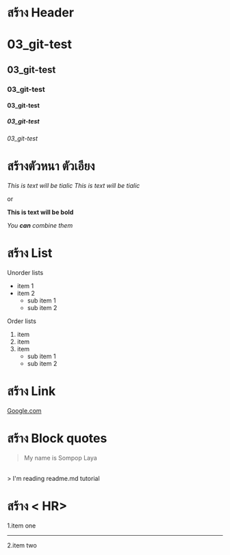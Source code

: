 # สร้าง Header

# 03_git-test
## 03_git-test
### 03_git-test
#### 03_git-test
##### 03_git-test
###### 03_git-test

# สร้างตัวหนา ตัวเอียง
*This is text will be tialic*
_This is text will be tialic_

or

**This is text will be bold**


*You **can** combine them*

# สร้าง List
Unorder lists

* item 1
* item 2 
  * sub item 1
  * sub item 2

Order lists

1. item
2. item
3. item
   * sub item 1 
   * sub item 2

# สร้าง Link

[Google.com](www.google.com)

# สร้าง Block quotes
> My name is Sompop Laya
<br>
> I'm reading readme.md tutorial

# สร้าง < HR>

1.item one
<hr>
2.item two
